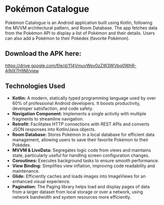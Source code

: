# Pokémon Catalogue

Pokémon Catalogue is an Android application built using Kotlin, following the MVVM architectural pattern, and Room Database. The app fetches data from the Pokémon API to display a list of Pokémon and their details. Users can also add a Pokémon to their Pokédex (favorite Pokémon).

## Download the APK here:
https://drive.google.com/file/d/114VmuvWev0zZW3WVbq0WhR-A9ilX7H9M/view

## Technologies Used
- **Kotlin:** A modern, statically typed programming language used by over 60% of professional Android developers. It boosts productivity, developer satisfaction, and code safety.
- **Navigation Component:** Implements a single activity with multiple fragments to streamline navigation.
- **Retrofit:** Facilitates HTTP connections with REST APIs and converts JSON responses into Kotlin/Java objects.
- **Room Database:** Stores Pokémon in a local database for efficient data management, allowing users to save their favorite Pokémon to their Pokédex.
- **MVVM & LiveData:** Segregates logic code from views and maintains state, particularly useful for handling screen configuration changes.
- **Coroutines:** Executes background tasks to ensure smooth performance.
- **View Binding:** Simplifies view inflation, improving code readability and maintenance.
- **Glide:** Efficiently caches and loads images into ImageViews for an enhanced visual experience.
- **Pagination:** The Paging library helps load and display pages of data from a larger dataset from local storage or over a network, using network bandwidth and system resources more efficiently.
